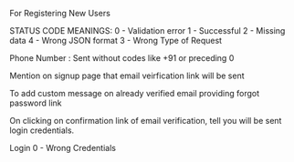 For Registering New Users

STATUS CODE MEANINGS:
0 - Validation error
1 - Successful
2 - Missing data
4 - Wrong JSON format
3 - Wrong Type of Request

Phone Number : Sent without codes like +91 or preceding 0

Mention on signup page that email veirfication link will be sent

To add custom message on already verified email providing forgot password link


On clicking on confirmation link of email verification, tell you will be sent login credentials.



Login
0 - Wrong Credentials